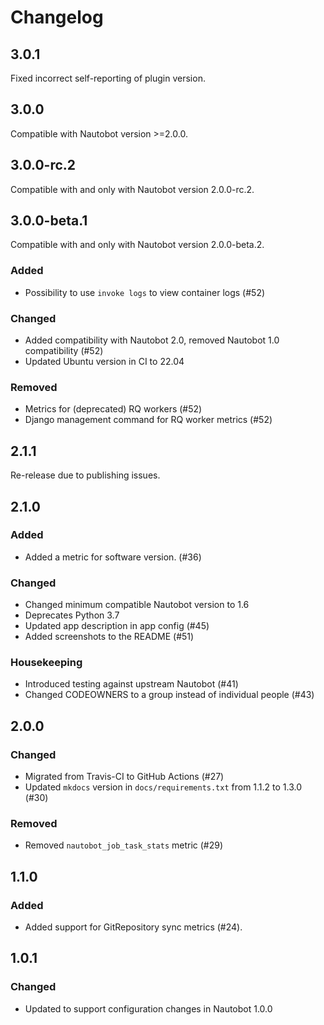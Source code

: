 # Changelog

## 3.0.1

Fixed incorrect self-reporting of plugin version.

## 3.0.0

Compatible with Nautobot version >=2.0.0.

## 3.0.0-rc.2

Compatible with and only with Nautobot version 2.0.0-rc.2.

## 3.0.0-beta.1

Compatible with and only with Nautobot version 2.0.0-beta.2.

### Added

- Possibility to use `invoke logs` to view container logs (#52)

### Changed

- Added compatibility with Nautobot 2.0, removed Nautobot 1.0 compatibility (#52)
- Updated Ubuntu version in CI to 22.04

### Removed

- Metrics for (deprecated) RQ workers (#52)
- Django management command for RQ worker metrics (#52)

## 2.1.1

Re-release due to publishing issues.

## 2.1.0

### Added

- Added a metric for software version. (#36)

### Changed

- Changed minimum compatible Nautobot version to 1.6
- Deprecates Python 3.7
- Updated app description in app config (#45)
- Added screenshots to the README (#51)

### Housekeeping

- Introduced testing against upstream Nautobot (#41)
- Changed CODEOWNERS to a group instead of individual people (#43)

## 2.0.0

### Changed

- Migrated from Travis-CI to GitHub Actions (#27)
- Updated `mkdocs` version in `docs/requirements.txt` from 1.1.2 to 1.3.0 (#30)

### Removed

- Removed `nautobot_job_task_stats` metric (#29)

## 1.1.0

### Added

- Added support for GitRepository sync metrics (#24).

## 1.0.1

### Changed

- Updated to support configuration changes in Nautobot 1.0.0
